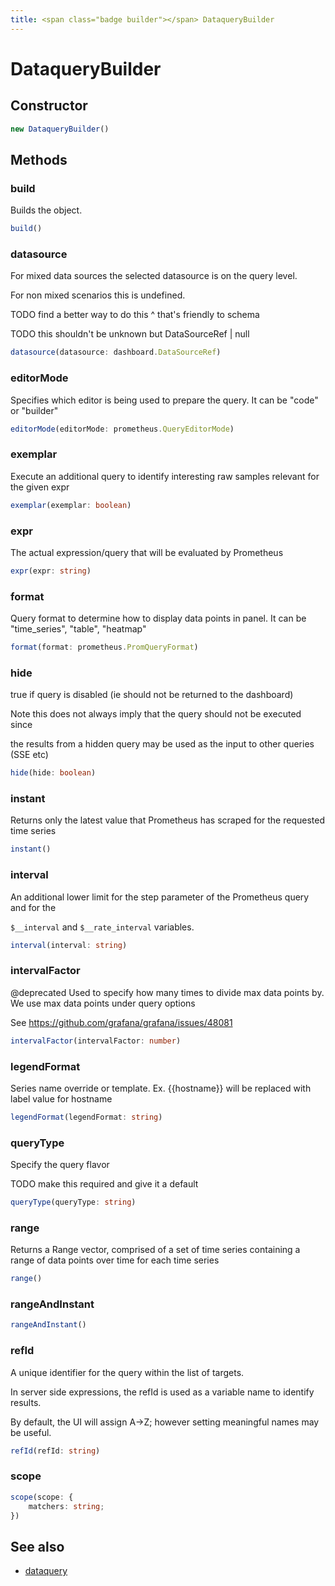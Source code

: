 ```yaml
---
title: <span class="badge builder"></span> DataqueryBuilder
---
```

# <span class="badge builder"></span> DataqueryBuilder

## Constructor

```typescript
new DataqueryBuilder()
```
## Methods

### <span class="badge object-method"></span> build

Builds the object.

```typescript
build()
```

### <span class="badge object-method"></span> datasource

For mixed data sources the selected datasource is on the query level.

For non mixed scenarios this is undefined.

TODO find a better way to do this ^ that's friendly to schema

TODO this shouldn't be unknown but DataSourceRef | null

```typescript
datasource(datasource: dashboard.DataSourceRef)
```

### <span class="badge object-method"></span> editorMode

Specifies which editor is being used to prepare the query. It can be "code" or "builder"

```typescript
editorMode(editorMode: prometheus.QueryEditorMode)
```

### <span class="badge object-method"></span> exemplar

Execute an additional query to identify interesting raw samples relevant for the given expr

```typescript
exemplar(exemplar: boolean)
```

### <span class="badge object-method"></span> expr

The actual expression/query that will be evaluated by Prometheus

```typescript
expr(expr: string)
```

### <span class="badge object-method"></span> format

Query format to determine how to display data points in panel. It can be "time_series", "table", "heatmap"

```typescript
format(format: prometheus.PromQueryFormat)
```

### <span class="badge object-method"></span> hide

true if query is disabled (ie should not be returned to the dashboard)

Note this does not always imply that the query should not be executed since

the results from a hidden query may be used as the input to other queries (SSE etc)

```typescript
hide(hide: boolean)
```

### <span class="badge object-method"></span> instant

Returns only the latest value that Prometheus has scraped for the requested time series

```typescript
instant()
```

### <span class="badge object-method"></span> interval

An additional lower limit for the step parameter of the Prometheus query and for the

`$__interval` and `$__rate_interval` variables.

```typescript
interval(interval: string)
```

### <span class="badge object-method"></span> intervalFactor

@deprecated Used to specify how many times to divide max data points by. We use max data points under query options

See https://github.com/grafana/grafana/issues/48081

```typescript
intervalFactor(intervalFactor: number)
```

### <span class="badge object-method"></span> legendFormat

Series name override or template. Ex. {{hostname}} will be replaced with label value for hostname

```typescript
legendFormat(legendFormat: string)
```

### <span class="badge object-method"></span> queryType

Specify the query flavor

TODO make this required and give it a default

```typescript
queryType(queryType: string)
```

### <span class="badge object-method"></span> range

Returns a Range vector, comprised of a set of time series containing a range of data points over time for each time series

```typescript
range()
```

### <span class="badge object-method"></span> rangeAndInstant

```typescript
rangeAndInstant()
```

### <span class="badge object-method"></span> refId

A unique identifier for the query within the list of targets.

In server side expressions, the refId is used as a variable name to identify results.

By default, the UI will assign A->Z; however setting meaningful names may be useful.

```typescript
refId(refId: string)
```

### <span class="badge object-method"></span> scope

```typescript
scope(scope: {
	matchers: string;
})
```

## See also

 * <span class="badge object-type-interface"></span> [dataquery](./object-dataquery.md)
